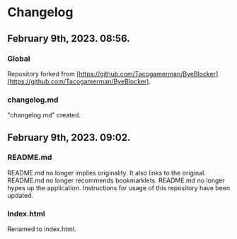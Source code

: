 # Changelog

## February 9th, 2023. 08:56.
### Global
Repository forked from [https://github.com/Tacogamerman/ByeBlocker](https://github.com/Tacogamerman/ByeBlocker).

### changelog.md
"changelog.md" created.

## February 9th, 2023. 09:02.
### README.md
README.md no longer implies originality. It also links to the original.
README.md no longer recommends bookmarklets.
README.md no longer hypes up the application.
Instructions for usage of this repository have been updated.

### Index.html
Renamed to index.html.
